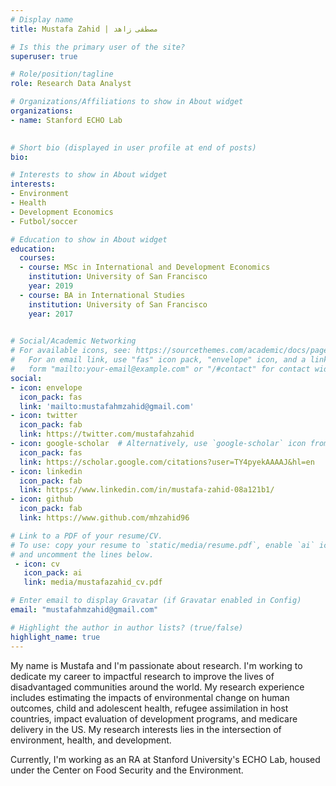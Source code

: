 ```yaml
---
# Display name
title: Mustafa Zahid | مصطفى زاهد

# Is this the primary user of the site?
superuser: true

# Role/position/tagline
role: Research Data Analyst

# Organizations/Affiliations to show in About widget
organizations:
- name: Stanford ECHO Lab
  

# Short bio (displayed in user profile at end of posts)
bio: 

# Interests to show in About widget
interests: 
- Environment
- Health
- Development Economics
- Futbol/soccer

# Education to show in About widget
education:
  courses:
  - course: MSc in International and Development Economics
    institution: University of San Francisco
    year: 2019
  - course: BA in International Studies
    institution: University of San Francisco
    year: 2017
  

# Social/Academic Networking
# For available icons, see: https://sourcethemes.com/academic/docs/page-builder/#icons
#   For an email link, use "fas" icon pack, "envelope" icon, and a link in the
#   form "mailto:your-email@example.com" or "/#contact" for contact widget.
social:
- icon: envelope
  icon_pack: fas
  link: 'mailto:mustafahmzahid@gmail.com'
- icon: twitter
  icon_pack: fab
  link: https://twitter.com/mustafahzahid
- icon: google-scholar  # Alternatively, use `google-scholar` icon from `ai` icon pack
  icon_pack: fas
  link: https://scholar.google.com/citations?user=TY4pyekAAAAJ&hl=en
- icon: linkedin
  icon_pack: fab
  link: https://www.linkedin.com/in/mustafa-zahid-08a121b1/
- icon: github
  icon_pack: fab
  link: https://www.github.com/mhzahid96

# Link to a PDF of your resume/CV.
# To use: copy your resume to `static/media/resume.pdf`, enable `ai` icons in `params.toml`, 
# and uncomment the lines below.
 - icon: cv
   icon_pack: ai
   link: media/mustafazahid_cv.pdf

# Enter email to display Gravatar (if Gravatar enabled in Config)
email: "mustafahmzahid@gmail.com"

# Highlight the author in author lists? (true/false)
highlight_name: true
---
```


My name is Mustafa and I'm passionate about research. I'm working to dedicate my career to impactful research to improve the lives of disadvantaged communities around the world. My research experience includes estimating the impacts of environmental change on human outcomes, child and adolescent health, refugee assimilation in host countries, impact evaluation of development programs, and medicare delivery in the US. My research interests lies in the intersection of environment, health, and development.

Currently, I'm working as an RA at Stanford University's ECHO Lab, housed under the Center on Food Security and the Environment.
